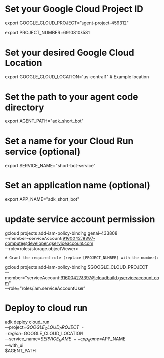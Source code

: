 # Set your Google Cloud Project ID
export GOOGLE_CLOUD_PROJECT="agent-project-459312"

export PROJECT_NUMBER=69108108581

# Set your desired Google Cloud Location
export GOOGLE_CLOUD_LOCATION="us-central1" # Example location

# Set the path to your agent code directory
export AGENT_PATH="adk_short_bot"


# Set a name for your Cloud Run service (optional)
export SERVICE_NAME="short-bot-service"


# Set an application name (optional)
export APP_NAME="adk_short_bot"

# update service account permission 
gcloud projects add-iam-policy-binding genai-433808 \
    --member=serviceAccount:916004278397-compute@developer.gserviceaccount.com \
    --role=roles/storage.objectViewer>

    # Grant the required role (replace [PROJECT_NUMBER] with the number):
gcloud projects add-iam-policy-binding $GOOGLE_CLOUD_PROJECT \
  --member="serviceAccount:916004278397@cloudbuild.gserviceaccount.com" \
  --role="roles/iam.serviceAccountUser"

# Deploy to cloud run
adk deploy cloud_run \
--project=$GOOGLE_CLOUD_PROJECT \
--region=$GOOGLE_CLOUD_LOCATION \
--service_name=$SERVICE_NAME \
--app_name=$APP_NAME \
--with_ui \
$AGENT_PATH